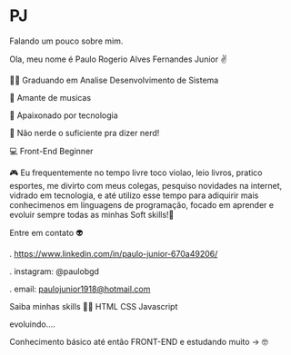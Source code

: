 # PJ
Falando um pouco sobre mim. 

Ola, meu nome é Paulo Rogerio Alves Fernandes Junior ✌️

👨‍🎓 Graduando em Analise Desenvolvimento de Sistema 

🎸 Amante de musicas 

🖤 Apaixonado por tecnologia 

🖖 Não nerde o suficiente pra dizer nerd!

💻 Front-End Beginner

🎮 Eu frequentemente no tempo livre toco violao, leio livros, pratico esportes, me divirto com meus colegas, pesquiso novidades na internet, vidrado em tecnologia, e até utilizo esse tempo para adiquirir mais conhecimenos em linguagens de programação, focado em aprender e evoluir sempre todas as minhas Soft skills!🦾

Entre em contato 👽

. https://www.linkedin.com/in/paulo-junior-670a49206/

. instagram: @paulobgd

. email: paulojunior1918@hotmail.com

Saiba minhas skills 🐱‍👤
HTML
CSS
Javascript

evoluindo....

Conhecimento básico até então
FRONT-END e estudando muito  -> 🤓  
